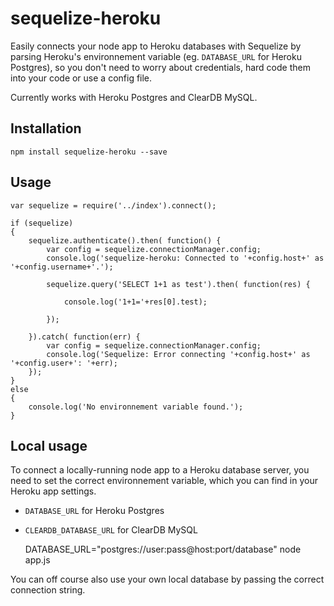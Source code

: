 sequelize-heroku
================

Easily connects your node app to Heroku databases with Sequelize by parsing Heroku's environnement variable (eg. `DATABASE_URL` for Heroku Postgres), so you don't need to worry about credentials, hard code them into your code or use a config file.

Currently works with Heroku Postgres and ClearDB MySQL.

## Installation

    npm install sequelize-heroku --save

## Usage

    var sequelize = require('../index').connect();
    
    if (sequelize)
    {
        sequelize.authenticate().then( function() {
            var config = sequelize.connectionManager.config;
            console.log('sequelize-heroku: Connected to '+config.host+' as '+config.username+'.');
            
            sequelize.query('SELECT 1+1 as test').then( function(res) {
                
                console.log('1+1='+res[0].test);
                
            });
            
        }).catch( function(err) {
            var config = sequelize.connectionManager.config;
            console.log('Sequelize: Error connecting '+config.host+' as '+config.user+': '+err);
        });
    }
    else
    {
        console.log('No environnement variable found.');
    }
    
## Local usage

To connect a locally-running node app to a Heroku database server, you need to set the correct environnement variable, which you can find in your Heroku app settings.

* `DATABASE_URL` for Heroku Postgres
* `CLEARDB_DATABASE_URL` for ClearDB MySQL


    DATABASE_URL="postgres://user:pass@host:port/database" node app.js

You can off course also use your own local database by passing the correct connection string.
